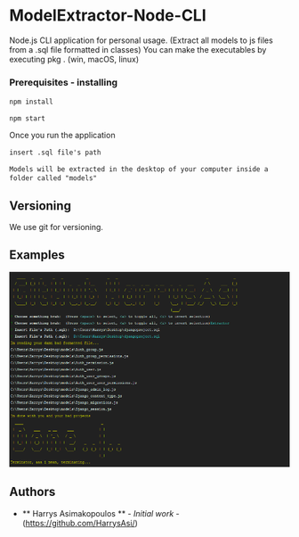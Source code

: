 # ModelExtractor-Node-CLI
Node.js CLI application for personal usage. (Extract all models to js files from a .sql file formatted in classes) You can make the executables by executing pkg . (win, macOS, linux)

### Prerequisites - installing

```
npm install
```
```
npm start
```

Once you run the application

```
insert .sql file's path
```

```
Models will be extracted in the desktop of your computer inside a folder called "models"
```

## Versioning

We use git for versioning.

## Examples
![main](github/images/node-cli-preview.png)

## Authors

* ** Harrys Asimakopoulos ** - *Initial work* - (https://github.com/HarrysAsi/)

